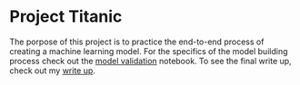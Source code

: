 # Project Titanic

The porpose of this project is to practice the end-to-end process of creating a machine learning model. For the specifics of the model building process check out the [model validation](https://github.com/harrisonjansma/KaggleProjects/blob/master/Project%20Titanic/Model-Evaluation.ipynb) notebook. To see the final write up, check out my [write up](https://github.com/harrisonjansma/KaggleProjects/blob/master/Project%20Titanic/Write-up.ipynb).
